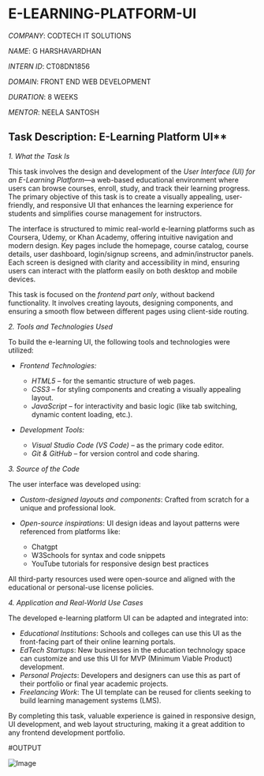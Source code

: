 # E-LEARNING-PLATFORM-UI

*COMPANY*: CODTECH IT SOLUTIONS

*NAME*: G HARSHAVARDHAN

*INTERN ID*: CT08DN1856

*DOMAIN*: FRONT END WEB DEVELOPMENT

*DURATION*: 8 WEEKS

*MENTOR*: NEELA SANTOSH

## Task Description: E-Learning Platform UI**

*1. What the Task Is*

This task involves the design and development of the *User Interface (UI) for an E-Learning Platform*—a web-based educational environment where users can browse courses, enroll, study, and track their learning progress. The primary objective of this task is to create a visually appealing, user-friendly, and responsive UI that enhances the learning experience for students and simplifies course management for instructors.

The interface is structured to mimic real-world e-learning platforms such as Coursera, Udemy, or Khan Academy, offering intuitive navigation and modern design. Key pages include the homepage, course catalog, course details, user dashboard, login/signup screens, and admin/instructor panels. Each screen is designed with clarity and accessibility in mind, ensuring users can interact with the platform easily on both desktop and mobile devices.

This task is focused on the *frontend part only*, without backend functionality. It involves creating layouts, designing components, and ensuring a smooth flow between different pages using client-side routing.

*2. Tools and Technologies Used*

To build the e-learning UI, the following tools and technologies were utilized:

* *Frontend Technologies:*

  * *HTML5* – for the semantic structure of web pages.
  * *CSS3* – for styling components and creating a visually appealing layout.
  * *JavaScript* – for interactivity and basic logic (like tab switching, dynamic content loading, etc.).


* *Development Tools:*

  * *Visual Studio Code (VS Code)* – as the primary code editor.
  * *Git & GitHub* – for version control and code sharing.

*3. Source of the Code*

The user interface was developed using:

* *Custom-designed layouts and components*: Crafted from scratch for a unique and professional look.
* *Open-source inspirations*: UI design ideas and layout patterns were referenced from platforms like:

  * Chatgpt 
  * W3Schools for syntax and code snippets
  * YouTube tutorials for responsive design best practices

All third-party resources used were open-source and aligned with the educational or personal-use license policies.

*4. Application and Real-World Use Cases*

The developed e-learning platform UI can be adapted and integrated into:

* *Educational Institutions*: Schools and colleges can use this UI as the front-facing part of their online learning portals.
* *EdTech Startups*: New businesses in the education technology space can customize and use this UI for MVP (Minimum Viable Product) development.
* *Personal Projects*: Developers and designers can use this as part of their portfolio or final year academic projects.
* *Freelancing Work*: The UI template can be reused for clients seeking to build learning management systems (LMS).

By completing this task, valuable experience is gained in responsive design, UI development, and web layout structuring, making it a great addition to any frontend development portfolio.

#OUTPUT

![Image](https://github.com/user-attachments/assets/799185b8-053a-4dd5-ab35-d2aae5d1c56e)
